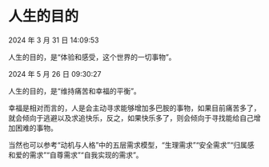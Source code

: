 # 人生的目的


2024 年 3 月 31 日 14:09:53

人生的目的，是“体验和感受，这个世界的一切事物”。

2024 年 5 月 26 日 09:30:27

人生的目的，是“维持痛苦和幸福的平衡”。

幸福是相对而言的，人是会主动寻求能够增加多巴胺的事物，如果目前痛苦多了，就会倾向于逃避以及求追快乐，反之，如果快乐多了，则会倾向于寻找能给自己增加困难的事物。 

当然也可以参考“动机与人格”中的五层需求模型，“生理需求”“安全需求”“归属感和爱的需求”“自尊需求”“自我实现的需求”。
